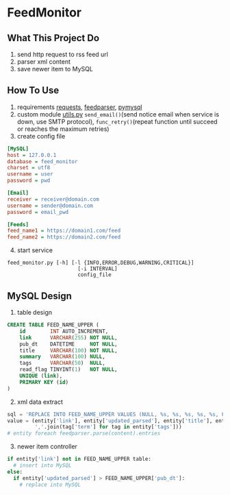 # FeedMonitor
## What This Project Do
1. send http request to rss feed url
2. parser xml content
3. save newer item to MySQL

## How To Use
1. requirements
  [requests](http://docs.python-requests.org/en/master/), [feedparser](https://pythonhosted.org/feedparser/), [pymysql](https://github.com/PyMySQL/PyMySQL)
2. custom module
  [utils.py](https://github.com/tzw0745/FeedMonitor/blob/master/utils.py) `send_email()`(send notice email when service is down, use SMTP protocol), `func_retry()`(repeat function until succeed or reaches the maximum retries)
3. create config file
  ```ini
  [MySQL]
  host = 127.0.0.1
  database = feed_monitor
  charset = utf8
  username = user
  password = pwd

  [Email]
  receiver = receiver@domain.com
  username = sender@domain.com
  password = email_pwd

  [Feeds]
  feed_name1 = https://domain1.com/feed
  feed_name2 = https://domain2.com/feed
  ```
4. start service
  ```
  feed_monitor.py [-h] [-l {INFO,ERROR,DEBUG,WARNING,CRITICAL}]
                         [-i INTERVAL]
                         config_file
  ```

## MySQL Design
1. table design
  ```sql
  CREATE TABLE FEED_NAME_UPPER (
      id        INT AUTO_INCREMENT,
      link      VARCHAR(255) NOT NULL,
      pub_dt    DATETIME     NOT NULL,
      title     VARCHAR(100) NOT NULL,
      summary   VARCHAR(100) NULL,
      tags      VARCHAR(50)  NULL,
      read_flag TINYINT(1)   NOT NULL,
      UNIQUE (link),
      PRIMARY KEY (id)
  )
  ```
2. xml data extract
  ```python
  sql = 'REPLACE INTO FEED_NAME_UPPER VALUES (NULL, %s, %s, %s, %s, %s, FALSE)'
  value = (entity['link'], entity['updated_parsed'], entity['title'], entity['summary'],
           ','.join(tag['term'] for tag in entity['tags']))
  # entity foreach feedparser.parse(content).entries
  ```

3. newer item controller
  ```python
  if entity['link'] not in FEED_NAME_UPPER table:
    # insert into MySQL
  else:
    if entity['updated_parsed'] > FEED_NAME_UPPER['pub_dt']:
      # replace into MySQL

  ```